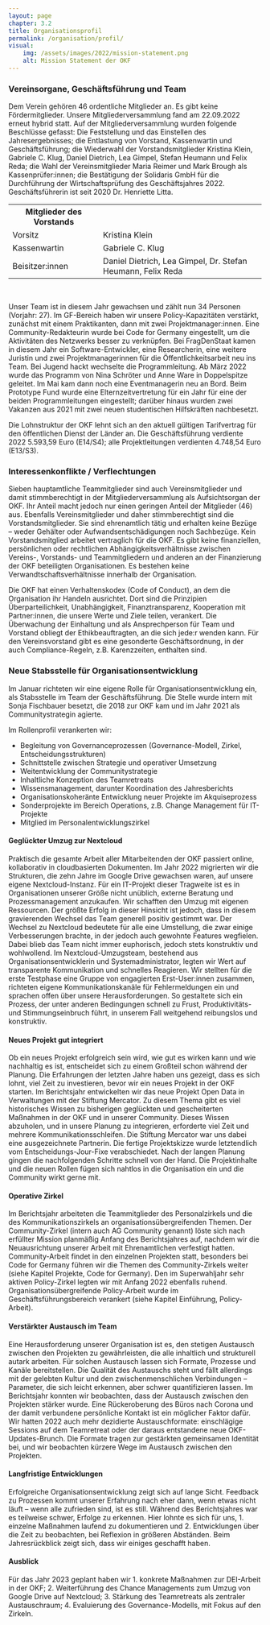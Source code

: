 ```yaml
---
layout: page
chapter: 3.2
title: Organisationsprofil
permalink: /organisation/profil/
visual:
    img: /assets/images/2022/mission-statement.png
    alt: Mission Statement der OKF
---
```


### Vereinsorgane, Geschäftsführung und Team 

Dem Verein gehören 46 ordentliche Mitglieder an. Es gibt keine Fördermitglieder. Unsere Mitgliederversammlung fand am 22.09.2022 erneut hybrid statt. Auf der Mitgliederversammlung wurden folgende Beschlüsse gefasst: Die Feststellung und das Einstellen des Jahresergebnisses; die Entlastung von Vorstand, Kassenwartin und Geschäftsführung; die Wiederwahl der Vorstandsmitglieder Kristina Klein, Gabriele C. Klug, Daniel Dietrich, Lea Gimpel, Stefan Heumann und Felix Reda; die Wahl der Vereinsmitglieder Maria Reimer und Mark Brough als Kassenprüfer:innen; die Bestätigung der Solidaris GmbH für die Durchführung der Wirtschaftsprüfung des Geschäftsjahres 2022. Geschäftsführerin ist seit 2020 Dr. Henriette Litta.

<table width="600">
  <tr>
    <th>Mitglieder des Vorstands</th>
  </tr>
  <tr>
    <td>Vorsitz</td>
    <td>Kristina Klein</td>
  </tr>
  <tr>
    <td>Kassenwartin</td>
    <td>Gabriele C. Klug</td>
  </tr>
  <tr>
    <td>Beisitzer:innen</td>
    <td>Daniel Dietrich, Lea Gimpel, Dr. Stefan Heumann, Felix Reda</td>
  </tr>
 
 </table>

<br>

Unser Team ist in diesem Jahr gewachsen und zählt nun 34 Personen (Vorjahr: 27). Im GF-Bereich haben wir unsere Policy-Kapazitäten verstärkt, zunächst mit einem Praktikanten, dann mit zwei Projektmanager:innen. Eine Community-Redakteurin wurde bei Code for Germany eingestellt, um die Aktivitäten des Netzwerks besser zu verknüpfen. Bei FragDenStaat kamen in diesem Jahr ein Software-Entwickler, eine Researcherin, eine weitere Juristin und zwei Projektmanagerinnen für die Öffentlichkeitsarbeit neu ins Team. Bei Jugend hackt wechselte die Programmleitung. Ab März 2022 wurde das Programm von Nina Schröter und Anne Ware in Doppelspitze geleitet. Im Mai kam dann noch eine Eventmanagerin neu an Bord. Beim Prototype Fund wurde eine Elternzeitvertretung für ein Jahr für eine der beiden Programmleitungen eingestellt; darüber hinaus wurden zwei Vakanzen aus 2021 mit zwei neuen studentischen Hilfskräften nachbesetzt.

Die Lohnstruktur der OKF lehnt sich an den aktuell gültigen Tarifvertrag für den öffentlichen Dienst der Länder an. Die Geschäftsführung verdiente 2022 5.593,59 Euro (E14/S4); alle Projektleitungen verdienten 4.748,54 Euro (E13/S3).

### Interessenkonflikte / Verflechtungen

Sieben hauptamtliche Teammitglieder sind auch Vereinsmitglieder und damit stimmberechtigt in der Mitgliederversammlung als Aufsichtsorgan der OKF. Ihr Anteil macht jedoch nur einen geringen Anteil der Mitglieder (46) aus. Ebenfalls Vereinsmitglieder und daher stimmberechtigt sind die Vorstandsmitglieder. Sie sind ehrenamtlich tätig und erhalten keine Bezüge – weder Gehälter oder Aufwandsentschädigungen noch Sachbezüge. Kein Vorstandsmitglied arbeitet vertraglich für die OKF. Es gibt keine finanziellen, persönlichen oder rechtlichen Abhängigkeitsverhältnisse zwischen Vereins-, Vorstands- und Teammitgliedern und anderen an der Finanzierung der OKF beteiligten Organisationen. Es bestehen keine Verwandtschaftsverhältnisse innerhalb der Organisation.

Die OKF hat einen Verhaltenskodex (Code of Conduct), an dem die Organisation ihr Handeln ausrichtet. Dort sind die Prinzipien Überparteilichkeit, Unabhängigkeit, Finanztransparenz, Kooperation mit Partner:innen, die unsere Werte und Ziele teilen, verankert. Die Überwachung der Einhaltung und als Ansprechperson für Team und Vorstand obliegt der Ethikbeauftragten, an die sich jede:r wenden kann. Für den Vereinsvorstand gibt es eine gesonderte Geschäftsordnung, in der auch Compliance-Regeln, z.B. Karenzzeiten, enthalten sind.


### Neue Stabsstelle für Organisationsentwicklung

Im Januar richteten wir eine eigene Rolle für Organisationsentwicklung ein, als Stabsstelle im Team der Geschäftsführung. Die Stelle wurde intern mit Sonja Fischbauer besetzt, die 2018 zur OKF kam und im Jahr 2021 als Communitystrategin agierte.

Im Rollenprofil verankerten wir:

* Begleitung von Governanceprozessen (Governance-Modell, Zirkel, Entscheidungsstrukturen)
* Schnittstelle zwischen Strategie und operativer Umsetzung
* Weitentwicklung der Communitystrategie
* Inhaltliche Konzeption des Teamretreats
* Wissensmanagement, darunter Koordination des Jahresberichts
* Organisationskoheränte Entwicklung neuer Projekte im Akquiseprozess
* Sonderprojekte im Bereich Operations, z.B. Change Management für IT-Projekte
* Mitglied im Personalentwicklungszirkel

#### Geglückter Umzug zur Nextcloud

Praktisch die gesamte Arbeit aller Mitarbeitenden der OKF passiert online, kollaborativ in cloudbasierten Dokumenten. Im Jahr 2022 migrierten wir die Strukturen, die zehn Jahre im Google Drive gewachsen waren, auf unsere eigene Nextcloud-Instanz. Für ein IT-Projekt dieser Tragweite ist es in Organisationen unserer Größe nicht unüblich, externe Beratung und Prozessmanagement anzukaufen. Wir schafften den Umzug mit eigenen Ressourcen. Der größte Erfolg in dieser Hinsicht ist jedoch, dass in diesem gravierenden Wechsel das Team generell positiv gestimmt war. Der Wechsel zu Nextcloud bedeutete für alle eine Umstellung, die zwar einige Verbesserungen brachte, in der jedoch auch gewohnte Features wegfielen. Dabei blieb das Team nicht immer euphorisch, jedoch stets konstruktiv und wohlwollend. Im Nextcloud-Umzugsteam, bestehend aus Organisationsentwicklerin und Systemadministrator, legten wir Wert auf transparente Kommunikation und schnelles Reagieren. Wir stellten für die erste Testphase eine Gruppe von engagierten Erst-User:innen zusammen, richteten eigene Kommunikationskanäle für Fehlermeldungen ein und sprachen offen über unsere Herausforderungen. So gestaltete sich ein Prozess, der unter anderen Bedingungen schnell zu Frust, Produktivitäts- und Stimmungseinbruch führt, in unserem Fall weitgehend reibungslos und konstruktiv.

#### Neues Projekt gut integriert

Ob ein neues Projekt erfolgreich sein wird, wie gut es wirken kann und wie nachhaltig es ist, entscheidet sich zu einem Großteil schon während der Planung. Die Erfahrungen der letzten Jahre haben uns gezeigt, dass es sich lohnt, viel Zeit zu investieren, bevor wir ein neues Projekt in der OKF starten. Im Berichtsjahr entwickelten wir das neue Projekt Open Data in Verwaltungen mit der Stiftung Mercator. Zu diesem Thema gibt es viel historisches Wissen zu bisherigen geglückten und gescheiterten Maßnahmen in der OKF und in unserer Community. Dieses Wissen abzuholen, und in unsere Planung zu integrieren, erforderte viel Zeit und mehrere Kommunikationsschleifen. Die Stiftung Mercator war uns dabei eine ausgezeichnete Partnerin. Die fertige Projektskizze wurde letztendlich vom Entscheidungs-Jour-Fixe verabschiedet. Nach der langen Planung gingen die nachfolgenden Schritte schnell von der Hand. Die Projektinhalte und die neuen Rollen fügen sich nahtlos in die Organisation ein und die Community wirkt gerne mit.

#### Operative Zirkel

Im Berichtsjahr arbeiteten die Teammitglieder des Personalzirkels und die des Kommunikationszirkels an organisationsübergreifenden Themen. Der Community-Zirkel (intern auch AG Community genannt) löste sich nach erfüllter Mission planmäßig Anfang des Berichtsjahres auf, nachdem wir die Neuausrichtung unserer Arbeit mit Ehrenamtlichen verfestigt hatten. Community-Arbeit findet in den einzelnen Projekten statt, besonders bei Code for Germany führen wir die Themen des Community-Zirkels weiter (siehe Kapitel Projekte, Code for Germany). Den im Superwahljahr sehr aktiven Policy-Zirkel legten wir mit Anfang 2022 ebenfalls ruhend. Organisationsübergreifende Policy-Arbeit wurde im Geschäftsführungsbereich verankert (siehe Kapitel Einführung, Policy-Arbeit). 

#### Verstärkter Austausch im Team 

Eine Herausforderung unserer Organisation ist es, den stetigen Austausch zwischen den Projekten zu gewährleisten, die alle inhaltlich und strukturell autark arbeiten. Für solchen Austausch lassen sich Formate, Prozesse und Kanäle bereitstellen. Die Qualität des Austauschs steht und fällt allerdings mit der gelebten Kultur und den zwischenmenschlichen Verbindungen – Parameter, die sich leicht erkennen, aber schwer quantifizieren lassen. Im Berichtsjahr konnten wir beobachten, dass der Austausch zwischen den Projekten stärker wurde. Eine Rückeroberung des Büros nach Corona und der damit verbundene persönliche Kontakt ist ein möglicher Faktor dafür. Wir hatten 2022 auch mehr dezidierte Austauschformate: einschlägige Sessions auf dem Teamretreat oder der daraus entstandene neue OKF-Updates-Brunch. Die Formate tragen zur gestärkten gemeinsamen Identität bei, und wir beobachten kürzere Wege im Austausch zwischen den Projekten.

#### Langfristige Entwicklungen 

Erfolgreiche Organisationsentwicklung zeigt sich auf lange Sicht. Feedback zu Prozessen kommt unserer Erfahrung nach eher dann, wenn etwas nicht läuft – wenn alle zufrieden sind, ist es still. Während des Berichtsjahres war es teilweise schwer, Erfolge zu erkennen. Hier lohnte es sich für uns, 1. einzelne Maßnahmen laufend zu dokumentieren und 2. Entwicklungen über die Zeit zu beobachten, bei Reflexion in größeren Abständen. Beim Jahresrückblick zeigt sich, dass wir einiges geschafft haben.

#### Ausblick

Für das Jahr 2023 geplant haben wir 1. konkrete Maßnahmen zur DEI-Arbeit in der OKF; 2. Weiterführung des Chance Managements zum Umzug von Google Drive auf Nextcloud; 3. Stärkung des Teamretreats als zentraler Austauschraum; 4. Evaluierung des Governance-Modells, mit Fokus auf den Zirkeln.
